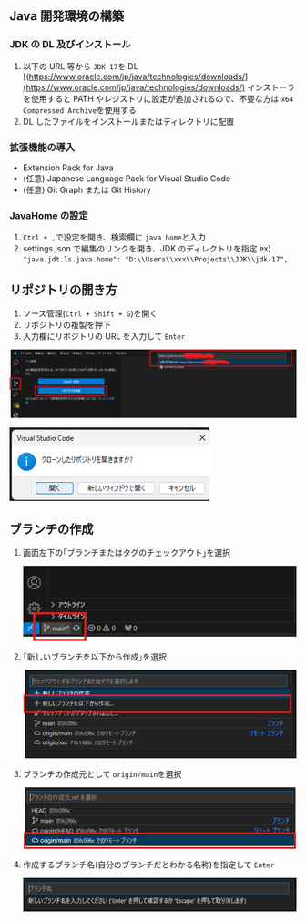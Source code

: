 ## Java 開発環境の構築

### JDK の DL 及びインストール

1. 以下の URL 等から `JDK 17`を DL
   [(https://www.oracle.com/jp/java/technologies/downloads/](https://www.oracle.com/jp/java/technologies/downloads/)
   インストーラを使用すると PATH やレジストリに設定が追加されるので、不要な方は `x64 Compressed Archive`を使用する
2. DL したファイルをインストールまたはディレクトリに配置

### 拡張機能の導入

- Extension Pack for Java
- (任意) Japanese Language Pack for Visual Studio Code
- (任意) Git Graph または Git History

### JavaHome の設定

1. `Ctrl + ,`で設定を開き、検索欄に `java home`と入力
2. settings.json で編集のリンクを開き、JDK のディレクトリを指定
   ex) `"java.jdt.ls.java.home": "D:\\Users\\xxx\\Projects\\JDK\\jdk-17",`

## リポジトリの開き方

1. ソース管理(`Ctrl + Shift + G`)を開く
2. リポジトリの複製を押下
3. 入力欄にリポジトリの URL を入力して `Enter`

![1728177959287](image/readme/1728177959287.png)

![1728178149376](image/readme/1728178149376.png)

## ブランチの作成

1. 画面左下の｢ブランチまたはタグのチェックアウト｣を選択

   ![1728178880985](image/readme/1728178880985.png)
2. ｢新しいブランチを以下から作成｣を選択

   ![1728178937600](image/readme/1728178937600.png)
3. ブランチの作成元として `origin/main`を選択

   ![1728178650037](image/readme/1728178650037.png)
4. 作成するブランチ名(自分のブランチだとわかる名称)を指定して `Enter`

   ![1728178677337](image/readme/1728178677337.png)
